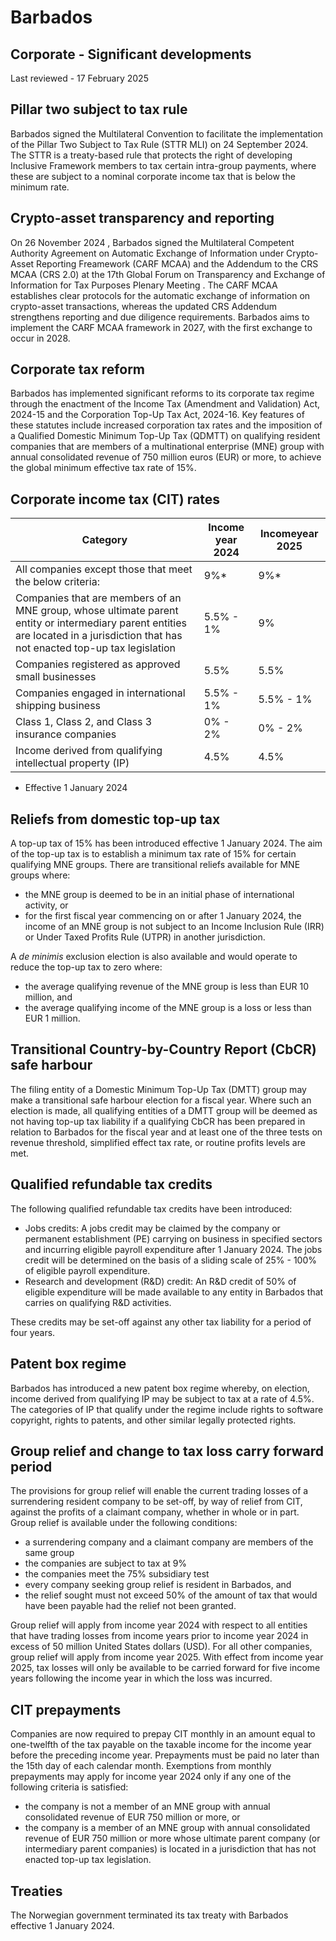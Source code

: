 # Barbados
## Corporate - Significant developments
Last reviewed - 17 February 2025
## Pillar two subject to tax rule
Barbados signed the Multilateral Convention to facilitate the implementation of the Pillar Two Subject to Tax Rule (STTR MLI) on 24 September 2024. The STTR is a treaty-based rule that protects the right of developing Inclusive Framework members to tax certain intra-group payments, where these are subject to a nominal corporate income tax that is below the minimum rate.
## Crypto-asset transparency and reporting
On 26 November 2024 , Barbados signed the Multilateral Competent Authority Agreement on Automatic Exchange of Information under Crypto-Asset Reporting Freamework (CARF MCAA) and the Addendum to the CRS MCAA (CRS 2.0) at the 17th Global Forum on Transparency and Exchange of Information for Tax Purposes Plenary Meeting .
The CARF MCAA establishes clear protocols for the automatic exchange of information on crypto-asset transactions, whereas the updated CRS Addendum strengthens reporting and due diligence requirements. Barbados aims to implement the CARF MCAA framework in 2027, with the first exchange to occur in 2028.
## Corporate tax reform
Barbados has implemented significant reforms to its corporate tax regime through the enactment of the Income Tax (Amendment and Validation) Act, 2024-15 and the Corporation Top-Up Tax Act, 2024-16. Key features of these statutes include increased corporation tax rates and the imposition of a Qualified Domestic Minimum Top-Up Tax (QDMTT) on qualifying resident companies that are members of a multinational enterprise (MNE) group with annual consolidated revenue of 750 million euros (EUR) or more, to achieve the global minimum effective tax rate of 15%.
## Corporate income tax (CIT) rates
**Category** | **Income year 2024** | Income**year 2025**  
---|---|---  
All companies except those that meet the below criteria: | 9%* | 9%*  
Companies that are members of an MNE group, whose ultimate parent entity or intermediary parent entities are located in a jurisdiction that has not enacted top-up tax legislation | 5.5% - 1% | 9%  
Companies registered as approved small businesses | 5.5% | 5.5%  
Companies engaged in international shipping business | 5.5% - 1% | 5.5% - 1%  
Class 1, Class 2, and Class 3 insurance companies | 0% - 2% | 0% - 2%  
Income derived from qualifying intellectual property (IP) | 4.5% | 4.5%  
* Effective 1 January 2024
## Reliefs from domestic top-up tax
A top-up tax of 15% has been introduced effective 1 January 2024. The aim of the top-up tax is to establish a minimum tax rate of 15% for certain qualifying MNE groups. There are transitional reliefs available for MNE groups where:
  * the MNE group is deemed to be in an initial phase of international activity, or
  * for the first fiscal year commencing on or after 1 January 2024, the income of an MNE group is not subject to an Income Inclusion Rule (IRR) or Under Taxed Profits Rule (UTPR) in another jurisdiction.


A _de minimis_ exclusion election is also available and would operate to reduce the top-up tax to zero where:
  * the average qualifying revenue of the MNE group is less than EUR 10 million, and
  * the average qualifying income of the MNE group is a loss or less than EUR 1 million.


## Transitional Country-by-Country Report (CbCR) safe harbour
The filing entity of a Domestic Minimum Top-Up Tax (DMTT) group may make a transitional safe harbour election for a fiscal year. Where such an election is made, all qualifying entities of a DMTT group will be deemed as not having top-up tax liability if a qualifying CbCR has been prepared in relation to Barbados for the fiscal year and at least one of the three tests on revenue threshold, simplified effect tax rate, or routine profits levels are met.
## Qualified refundable tax credits
The following qualified refundable tax credits have been introduced:
  * Jobs credits: A jobs credit may be claimed by the company or permanent establishment (PE) carrying on business in specified sectors and incurring eligible payroll expenditure after 1 January 2024. The jobs credit will be determined on the basis of a sliding scale of 25% - 100% of eligible payroll expenditure.
  * Research and development (R&D) credit: An R&D credit of 50% of eligible expenditure will be made available to any entity in Barbados that carries on qualifying R&D activities.


These credits may be set-off against any other tax liability for a period of four years.
## Patent box regime
Barbados has introduced a new patent box regime whereby, on election, income derived from qualifying IP may be subject to tax at a rate of 4.5%. The categories of IP that qualify under the regime include rights to software copyright, rights to patents, and other similar legally protected rights.
## Group relief and change to tax loss carry forward period
The provisions for group relief will enable the current trading losses of a surrendering resident company to be set-off, by way of relief from CIT, against the profits of a claimant company, whether in whole or in part. Group relief is available under the following conditions:
  * a surrendering company and a claimant company are members of the same group
  * the companies are subject to tax at 9%
  * the companies meet the 75% subsidiary test
  * every company seeking group relief is resident in Barbados, and
  * the relief sought must not exceed 50% of the amount of tax that would have been payable had the relief not been granted.


Group relief will apply from income year 2024 with respect to all entities that have trading losses from income years prior to income year 2024 in excess of 50 million United States dollars (USD). For all other companies, group relief will apply from income year 2025.
With effect from income year 2025, tax losses will only be available to be carried forward for five income years following the income year in which the loss was incurred.
## CIT prepayments
Companies are now required to prepay CIT monthly in an amount equal to one-twelfth of the tax payable on the taxable income for the income year before the preceding income year. Prepayments must be paid no later than the 15th day of each calendar month. Exemptions from monthly prepayments may apply for income year 2024 only if any one of the following criteria is satisfied:
  * the company is not a member of an MNE group with annual consolidated revenue of EUR 750 million or more, or
  * the company is a member of an MNE group with annual consolidated revenue of EUR 750 million or more whose ultimate parent company (or intermediary parent companies) is located in a jurisdiction that has not enacted top-up tax legislation.


## Treaties
The Norwegian government terminated its tax treaty with Barbados effective 1 January 2024.
